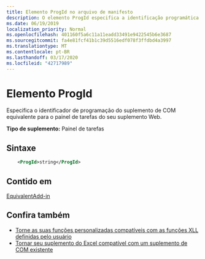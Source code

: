```yaml
---
title: Elemento ProgId no arquivo de manifesto
description: O elemento ProgId especifica a identificação programática do suplemento COM equivalente para o painel de tarefas do seu suplemento Web.
ms.date: 06/19/2019
localization_priority: Normal
ms.openlocfilehash: 401160f5a6c11a11eadd33491e9422545b6e3687
ms.sourcegitcommit: fa4e81fcf41b1c39d5516edf078f3ffdbd4a3997
ms.translationtype: MT
ms.contentlocale: pt-BR
ms.lasthandoff: 03/17/2020
ms.locfileid: "42717989"
---
```

# <a name="progid-element"></a>Elemento ProgId

Especifica o identificador de programação do suplemento de COM equivalente para o painel de tarefas do seu suplemento Web.

**Tipo de suplemento:** Painel de tarefas

## <a name="syntax"></a>Sintaxe

```XML
    <ProgId>string</ProgId>  
```

## <a name="contained-in"></a>Contido em

[EquivalentAdd-in](equivalentaddin.md)

## <a name="see-also"></a>Confira também

- [Torne as suas funções personalizadas compatíveis com as funções XLL definidas pelo usuário](../../excel/make-custom-functions-compatible-with-xll-udf.md)
- [Tornar seu suplemento do Excel compatível com um suplemento de COM existente](../../develop/make-office-add-in-compatible-with-existing-com-add-in.md)